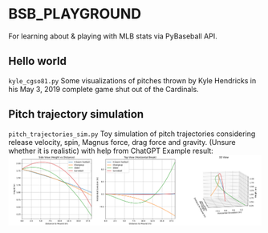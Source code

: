 # BSB_PLAYGROUND

For learning about & playing with MLB stats via PyBaseball API.

## Hello world
`kyle_cgso81.py` Some visualizations of pitches thrown by Kyle Hendricks in his May 3, 2019 complete game shut out of the Cardinals.

## Pitch trajectory simulation
`pitch_trajectories_sim.py` Toy simulation of pitch trajectories considering release velocity, spin, Magnus force, drag force and gravity. (Unsure whether it is realistic) with help from ChatGPT
Example result:
![img_pitch_trajectorys](./assets/pitch_trajectory_sim.png)
